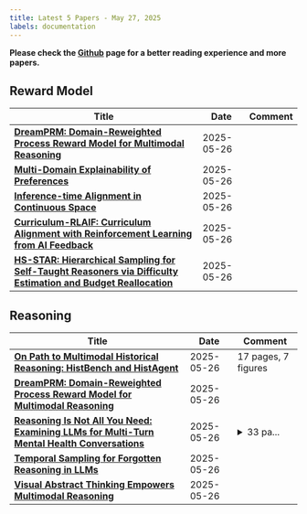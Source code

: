 ```yaml
---
title: Latest 5 Papers - May 27, 2025
labels: documentation
---
```

**Please check the [Github](https://github.com/dingyue772/DailyArxiv) page for a better reading experience and more papers.**

## Reward Model
| **Title** | **Date** | **Comment** |
| --- | --- | --- |
| **[DreamPRM: Domain-Reweighted Process Reward Model for Multimodal Reasoning](http://arxiv.org/abs/2505.20241v1)** | 2025-05-26 |  |
| **[Multi-Domain Explainability of Preferences](http://arxiv.org/abs/2505.20088v1)** | 2025-05-26 |  |
| **[Inference-time Alignment in Continuous Space](http://arxiv.org/abs/2505.20081v1)** | 2025-05-26 |  |
| **[Curriculum-RLAIF: Curriculum Alignment with Reinforcement Learning from AI Feedback](http://arxiv.org/abs/2505.20075v1)** | 2025-05-26 |  |
| **[HS-STAR: Hierarchical Sampling for Self-Taught Reasoners via Difficulty Estimation and Budget Reallocation](http://arxiv.org/abs/2505.19866v1)** | 2025-05-26 |  |

## Reasoning
| **Title** | **Date** | **Comment** |
| --- | --- | --- |
| **[On Path to Multimodal Historical Reasoning: HistBench and HistAgent](http://arxiv.org/abs/2505.20246v1)** | 2025-05-26 | 17 pages, 7 figures |
| **[DreamPRM: Domain-Reweighted Process Reward Model for Multimodal Reasoning](http://arxiv.org/abs/2505.20241v1)** | 2025-05-26 |  |
| **[Reasoning Is Not All You Need: Examining LLMs for Multi-Turn Mental Health Conversations](http://arxiv.org/abs/2505.20201v1)** | 2025-05-26 | <details><summary>33 pa...</summary><p>33 pages, 5 figures, 30 tables</p></details> |
| **[Temporal Sampling for Forgotten Reasoning in LLMs](http://arxiv.org/abs/2505.20196v1)** | 2025-05-26 |  |
| **[Visual Abstract Thinking Empowers Multimodal Reasoning](http://arxiv.org/abs/2505.20164v1)** | 2025-05-26 |  |

